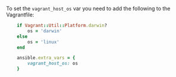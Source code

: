 To set the `vagrant_host_os` var you need to add the following to the Vagrantfile:

```ruby
    if Vagrant::Util::Platform.darwin?
        os = 'darwin'
    else
        os = 'linux'
    end

    ansible.extra_vars = {
        vagrant_host_os: os
    }
```
